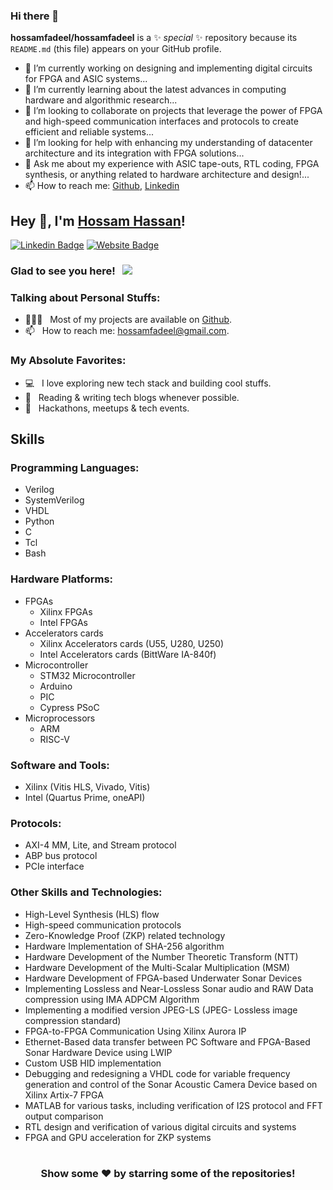 ### Hi there 👋


**hossamfadeel/hossamfadeel** is a ✨ _special_ ✨ repository because its `README.md` (this file) appears on your GitHub profile.

- 🔭 I’m currently working on designing and implementing digital circuits for FPGA and ASIC systems...
- 🌱 I’m currently learning about the latest advances in computing hardware and algorithmic research...
- 👯 I’m looking to collaborate on projects that leverage the power of FPGA and high-speed communication interfaces and protocols to create efficient and reliable systems...
- 🤔 I’m looking for help with enhancing my understanding of datacenter architecture and its integration with FPGA solutions...
- 💬 Ask me about my experience with ASIC tape-outs, RTL coding, FPGA synthesis, or anything related to hardware architecture and design!...
- 📫 How to reach me: [Github](https://github.com/hossamfadeel), [Linkedin](https://www.linkedin.com/in/hossam-fadeel-hassan/)

<!--
```
- 😄 Pronouns: ...
- ⚡ Fun fact: ...
```
 -->

## Hey 👋, I'm [Hossam Hassan](https://github.com/hossamfadeel/)!

[![Linkedin Badge](https://img.shields.io/badge/-LinkedIn-0e76a8?style=flat-square&logo=Linkedin&logoColor=white)](https://linkedin.com/in/hossamfadeel)
[![Website Badge](https://img.shields.io/badge/Website-3b5998?style=flat-square&logo=google-chrome&logoColor=white)](https://hossamfadeel.github.io/)
<!-- [![Twitter Badge](https://img.shields.io/badge/-Twitter-00acee?style=flat-square&logo=Twitter&logoColor=white)](https://twitter.com/horusgada)
[![Instagram Badge](https://img.shields.io/badge/-Instagram-e4405f?style=flat-square&logo=Instagram&logoColor=white)](https://instagram.com/horusgada/)
[![Telegram Badge](https://img.shields.io/badge/-Telegram-0088cc?style=flat-square&logo=Telegram&logoColor=white)](https://t.me/zxcv2008a) -->

### Glad to see you here! &nbsp; ![](https://visitor-badge.glitch.me/badge?page_id=hossamfadeel.hossamfadeel&style=flat-square&color=0088cc)

<!-- .👨🏻‍💻. Software Engineer .🎓. Pusan National University .🏛. Egyptian Based in South Korea .📍. Three times Hackathon Winner .🏆. Passionate about finding innovative solutions for global challenges .🌍. Motivated to help designing cutting-edge technologies .💡. I love to explore new technologies and leverage them to solve real-life problems .✨. Currently into DevOps .♾️. and Blockchain .💰🚀₿.  -->


### Talking about Personal Stuffs:

<!-- - 🛠 &nbsp; I’m currently working with Golang, Nodejs, C++, Gitlab-CI, RestAPI, Javascript, etc. -->
<!-- - 🚀 &nbsp; I’m currently working at [NotionTheory](https://notiontheory.com). -->
- 👨🏻‍💻 &nbsp; Most of my projects are available on [Github](https://github.com/hossamfadeel).
- 📫 &nbsp; How to reach me: hossamfadeel@gmail.com.

### My Absolute Favorites:

- 💻 &nbsp; I love exploring new tech stack and building cool stuffs.
- 📰 &nbsp; Reading & writing tech blogs whenever possible.
- 🍕 &nbsp; Hackathons, meetups & tech events.

## Skills

### Programming Languages:
- Verilog
- SystemVerilog
- VHDL
- Python
- C
- Tcl
- Bash

### Hardware Platforms:
- FPGAs
	- Xilinx FPGAs
	- Intel FPGAs
- Accelerators cards
	- Xilinx Accelerators cards (U55, U280, U250)
   	- Intel Accelerators cards (BittWare IA-840f)
- Microcontroller
	- STM32 Microcontroller
	- Arduino
	- PIC
	- Cypress PSoC
 - Microprocessors
 	- ARM
 	- RISC-V

### Software and Tools:
- Xilinx (Vitis HLS, Vivado, Vitis)
- Intel (Quartus Prime, oneAPI)

### Protocols:
- AXI-4 MM, Lite, and Stream protocol
- ABP bus protocol
- PCIe interface

### Other Skills and Technologies:
- High-Level Synthesis (HLS) flow
- High-speed communication protocols
- Zero-Knowledge Proof (ZKP) related technology
- Hardware Implementation of SHA-256 algorithm
- Hardware Development of the Number Theoretic Transform (NTT)
- Hardware Development of the Multi-Scalar Multiplication (MSM)
- Hardware Development of FPGA-based Underwater Sonar Devices
- Implementing Lossless and Near-Lossless Sonar audio and RAW Data compression using IMA ADPCM Algorithm
- Implementing a modified version JPEG-LS (JPEG- Lossless image compression standard)
- FPGA-to-FPGA Communication Using Xilinx Aurora IP
- Ethernet-Based data transfer between PC Software and FPGA-Based Sonar Hardware Device using LWIP
- Custom USB HID implementation
- Debugging and redesigning a VHDL code for variable frequency generation and control of the Sonar Acoustic Camera Device based on Xilinx Artix-7 FPGA
- MATLAB for various tasks, including verification of I2S protocol and FFT output comparison
- RTL design and verification of various digital circuits and systems
- FPGA and GPU acceleration for ZKP systems


<!-- <code><img height="27" src="https://blog.golang.org/go-brand/Go-Logo/PNG/Go-Logo_LightBlue.png" alt="go"></code>
<code><img height="27" src="https://www.docker.com/sites/default/files/social/docker_facebook_share.png" alt="docker"></code>
<code><img height="27" src="https://kubernetes.io/images/favicon.png" alt="kubernetes"></code>
<code><img height="27" src="https://raw.githubusercontent.com/github/explore/80688e429a7d4ef2fca1e82350fe8e3517d3494d/topics/cpp/cpp.png" alt="cpp"></code>
<code><img height="27" src="https://raw.githubusercontent.com/github/explore/80688e429a7d4ef2fca1e82350fe8e3517d3494d/topics/python/python.png" alt="python"></code>
<code><img height="27" src="https://raw.githubusercontent.com/github/explore/80688e429a7d4ef2fca1e82350fe8e3517d3494d/topics/javascript/javascript.png" alt="javascript"></code>
<code><img height="27" src="https://raw.githubusercontent.com/github/explore/80688e429a7d4ef2fca1e82350fe8e3517d3494d/topics/react/react.png" alt="react"></code>
<code><img height="27" src="https://raw.githubusercontent.com/github/explore/80688e429a7d4ef2fca1e82350fe8e3517d3494d/topics/sql/sql.png" alt="sql"></code>
<code><img height="27" src="https://raw.githubusercontent.com/devicons/devicon/master/icons/git/git-original.svg" alt="git"></code>
<code><img height="27" src="https://raw.githubusercontent.com/github/explore/80688e429a7d4ef2fca1e82350fe8e3517d3494d/topics/terminal/terminal.png" alt="terminal"></code> -->


<!-- ### Projects and Dev Stuffs:

<details>	
  <summary><b>⚡ Github Stats</b></summary>

  <br />
  <img height="180em" src="https://github-readme-stats.vercel.app/api?username=zxcv2008a&show_icons=true&hide_border=true&&count_private=true&include_all_commits=true" />
  <img height="180em" src="https://github-readme-stats.vercel.app/api/top-langs/?username=zxcv2008a&exclude_repo=KNN-Image-Classification&show_icons=true&hide_border=true&layout=compact&langs_count=8"/>
</details>

<details>	
  <summary><b>☄️ Github Streaks</b></summary>

  <br />
  <img height="180em" src="https://github-readme-streak-stats.herokuapp.com/?user=zxcv2008a&hide_border=true" />
</details>

<details>	
  <br />
  <summary><b>⚙️ Things I use to get stuff done</b></summary>
  	<ul>
  	    <li><b>OS:</b> Ubuntu 20.04 LTE</li>
	    <li><b>Laptop: </b> MSI Laptop</li>
  	    <li><b>Browser: </b> Chrome Browser</li>
	    <li><b>Terminal: </b> ZSH: Oh My Zsh </li>
	    <li><b>Code Editor:</b> VSCode</li>
	    <li><b>To Stay Updated:</b> Dev.to, Medium, Linkedin and Twitter.</li>
	    <br />
	</ul>	
</details> -->

#

<div align="center">

### Show some ❤️ by starring some of the repositories!

</div>
